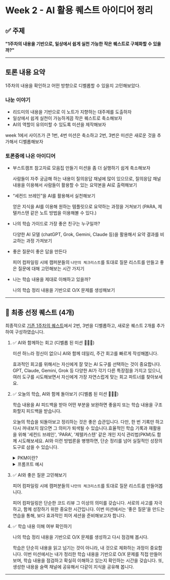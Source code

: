 # Week 2 - AI 활용 퀘스트 아이디어 정리

## ✅ 주제

**"1주차의 내용을 기반으로, 일상에서 쉽게 실천 가능한 작은 퀘스트로 구체화할 수 있을까?"**

---

## 토론 내용 요약

1주차의 내용을 확인하고 어떤 방향으로 디벨롭할 수 있을지 고민해보았다.

### 나눈 이야기

- 리드미의 내용을 기반으로 이 노트가 지향하는 대주제를 도출하자
- 일상에서 쉽게 실천이 가능하게끔 작은 퀘스트로 축소해보자
- AI의 역할이 유의미할 수 있도록 미션을 제작해보자

week 1에서 사이즈가 큰 1번, 4번 미션은 축소하고 2번, 3번은 미션은 새로운 것을 추가해서 디벨롭해보자

### 토론중에 나온 아이디어

- 부스트캠프 참고자료 모음집 만들기 미션을 좀 더 실행하기 쉽게 축소해보자

  사람들이 자주 궁금해 하는 내용이 질의응답 채널에 많이 있으므로, 질의응답 채널 내용을 이용해서 사람들이 활용할 수 있는 요약본을 AI로 출력해보기

- “세컨드 브레인”을 AI를 활용해서 실천해보기

  얻은 지식을 AI를 이용해 원하는 템플릿으로 요약하는 과정을 거쳐보기 (PARA, 제텔카스텐 같은 노트 방법을 이용해볼 수 있다.)

- 나의 학습 가이드로 가장 좋은 친구는 누구일까?

  다양한 AI 모델 (chatGPT, Grok, Gemini, Claude 등)을 활용해서 요약 결과를 비교하는 과정 가져보기

- 좋은 질문이 좋은 답을 만든다

  피어 컴파일링 시에 캠퍼분들의 `나만의 체크리스트`를 토대로 질문 리스트를 만들고 좋은 질문에 대해 고민해보는 시간 가지기

- 나는 학습 내용을 제대로 이해하고 있을까?

  나의 학습 정리 내용을 기반으로 O/X 문제를 생성해보기

---

## 🎯 최종 선정 퀘스트 (4개)

최종적으로 [기존 1주차의 퀘스트](https://github.com/boostcampwm2025/relay-note38/blob/main/week1.md#-%EC%B5%9C%EC%A2%85-%EC%84%A0%EC%A0%95-%ED%80%98%EC%8A%A4%ED%8A%B8-4%EA%B0%9C)에서 2번, 3번을 디벨롭하고, 새로운 퀘스트 2개를 추가하여 구성하였습니다.

1.  ✅ AI와 함께하는 회고 (디벨롭 된 미션 🧚🏻‍♂️)

    미션 하느라 정신이 없으니 AI와 함께 데일리, 주간 회고를 빠르게 작성해봅니다.

     효과적인 회고를 위해서는 자신에게 잘 맞는 AI 도구를 선택하는 것이 중요합니다. GPT, Claude, Gemini, Grok 등 다양한 AI가 각기 다른 특장점을 가지고 있으니, 여러 도구를 시도해보면서 자신에게 가장 자연스럽게 맞는 회고 파트너를 찾아보세요.

2.  ✅ 오늘의 학습, AI와 함께 돌아보기 (디벨롭 된 미션 🧚🏻‍♂️)

    학습 내용을 AI 피드백을 받아 어떤 부분을 보완하면 좋을지 또는 학습 내용을 구조화할지 피드백을 받습니다.

    오늘의 학습을 되돌아보고 정리하는 것은 좋은 습관입니다. 다만, 한 번 기록만 하고 다시 꺼내보지 않으면 그 의미가 퇴색될 수 있습니다.효율적인 학습 기록과 재활용을 위해 '세컨드 브레인', 'PARA', '제텔카스텐' 같은 개인 지식 관리법(PKM)도 함께 시도해보세요. AI와 이런 방법론을 병행하면, 단순 정리를 넘어 실질적인 성장의 도구로 삼을 수 있습니다.

    <details> <summary>PKM이란?</summary>

         오늘의 학습을 되돌아보고 정리하는 것은 자기주도적 성장에 매우 중요한 습관입니다. 다만, 일회성 기록에 그치면 장기적 효과가 떨어질 수 있습니다.

         효율적인 학습 기록과 체계적인 재활용을 위해 개인 지식 관리(PKM, Personal Knowledge Management) 방법론을 병행해보세요.

         PKM 기법들은 단순한 정보 정리를 넘어, 지식의 체계화, 상호 연결, 반복적 복습(Spaced Repetition) 및 맥락화(Contextualization)를 가능하게 하며, AI를 함께 활용할 경우 개인 맞춤형 인사이트 추출 및 학습 경로 추천까지 실질적인 성장 도구로 활용할 수 있습니다.

    </details>

    <details>         <summary>프롬프트 예시</summary>

        오늘 내가 학습한 내용을 아래에 정리해서 보낼 테니,

        1. 핵심 개념과 주요 내용을 논리적으로 구조화해 한눈에 보기 쉽게 요약해줘.
        2. PKM(개인 지식 관리) 관점에서,

            - 이 기록이 나중에 더 잘 활용되기 위해 어떤 식으로 메모를 남기거나, 어떻게 연결·확장해두면 좋은지 구체적으로 제안해줘.
            - 필요하다면 제텔카스텐, PARA, 세컨드 브레인 등 대표적 PKM 방법론 중 내 학습 내용에 가장 적합한 방식을 추천해주고, 실제 적용 예시도 함께 들어줘.

        1. 오늘 정리한 내용에서 아직 부족하거나 오해가 있을 수 있는 부분, 더 심화/확장해서 학습하면 좋을 개념, 앞으로의 학습 방향성에 대해 비판적 관점에서 피드백을 줘.
        2. 마지막으로, 이 기록을 일회성으로 끝내지 않고 장기적으로 내 성장에 도움이 될 수 있도록, AI와 함께 반복 복습·지식 연결·실전 적용 등 PKM적 실천 방법을 제안해줘.

   </details>

3. ✅ AI와 좋은 질문 고민해보기

   피어 컴파일링 시에 캠퍼분들의 `나만의 체크리스트`를 토대로 질문 리스트를 만들어봅니다.

   피어 컴파일링은 단순한 코드 리뷰 그 이상의 의미를 갖습니다. 서로의 사고를 자극하고, 함께 성장하기 위한 중요한 시간입니다. 이번 미션에서는 ‘좋은 질문’을 만드는 연습을 통해, 보다 효과적인 피어 세션을 준비해보고자 합니다.

4. ✅ 학습 내용 이해 여부 확인하기

   나의 학습 정리 내용을 기반으로 O/X 문제를 생성하고 다시 점검해 봅시다.

   학습은 단순히 내용을 읽고 넘기는 것이 아니라, 내 것으로 체화하는 과정이 중요합니다. 이번 미션에서는 내가 정리한 학습 내용을 기반으로 O/X 문제를 직접 만들어보며, 학습 내용을 점검하고 확실히 이해하고 있는지 확인하는 시간을 갖습니다. 또, 생성한 내용을 슬랙 채널에 공유해서 다같이 지식을 공유해 봅니다.

---
